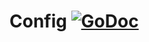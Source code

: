 # Config [![GoDoc](https://godoc.org/github.com/boxgo/config?status.svg)](https://godoc.org/github.com/boxgo/config)
